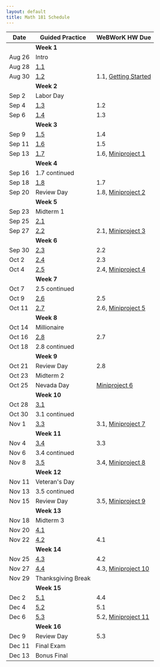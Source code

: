 ```yaml
---
layout: default
title: Math 181 Schedule
---
```


Date   | Guided Practice                 | WeBWorK HW Due
------ | ------------------------------- | --------------------------------------------------------------------------
       | **Week 1**                      |
Aug 26 | Intro                           |
Aug 28 | [1.1](/NSC-Math-181/GP1.1.html) |
Aug 30  | [1.2](/NSC-Math-181/GP1.2.html) | 1.1, [Getting Started](https://student.desmos.com/?prepopulateCode=TRC3FV)
       | **Week 2**                      |
Sep 2  | Labor Day                       |
Sep 4  | [1.3](/NSC-Math-181/GP1.3.html) | 1.2
Sep 6  | [1.4](/NSC-Math-181/GP1.4.html) | 1.3
       | **Week 3**                      |
Sep 9 | [1.5](/NSC-Math-181/GP1.5.html) | 1.4
Sep 11 | [1.6](/NSC-Math-181/GP1.6.html) | 1.5
Sep 13 | [1.7](/NSC-Math-181/GP1.7.html) | 1.6, [Miniproject 1](https://hackmd.io/p7Q64nqpSxCy4iP8--xv-A?view)
       | **Week 4**                      |
Sep 16 | 1.7 continued                   |
Sep 18 | [1.8](/NSC-Math-181/GP1.8.html) | 1.7
Sep 20 | Review Day                      | 1.8, [Miniproject 2](https://hackmd.io/p7Q64nqpSxCy4iP8--xv-A?view)
       | **Week 5**                      |
Sep 23 | Midterm 1                       |
Sep 25 | [2.1](/NSC-Math-181/GP2.1.html) |
Sep 27 | [2.2](/NSC-Math-181/GP2.2.html) | 2.1, [Miniproject 3](https://hackmd.io/p7Q64nqpSxCy4iP8--xv-A?view)
       | **Week 6**                      |
Sep 30  | [2.3](/NSC-Math-181/GP2.3.html) | 2.2
Oct 2  | [2.4](/NSC-Math-181/GP2.4.html) | 2.3
Oct 4  | [2.5](/NSC-Math-181/GP2.5.html) | 2.4, [Miniproject 4](https://hackmd.io/p7Q64nqpSxCy4iP8--xv-A?view)
       | **Week 7**                      |
Oct 7  | 2.5 continued                   |
Oct 9  | [2.6](/NSC-Math-181/GP2.6.html) | 2.5
Oct 11 | [2.7](/NSC-Math-181/GP2.7.html) | 2.6, [Miniproject 5](https://hackmd.io/p7Q64nqpSxCy4iP8--xv-A?view)
       | **Week 8**                      |
Oct 14 | Millionaire                     |
Oct 16 | [2.8](/NSC-Math-181/GP2.8.html) | 2.7
Oct 18 | 2.8 continued                   | 
       | **Week 9**                      |
Oct 21 | Review Day                      | 2.8
Oct 23 | Midterm 2                       |
Oct 25 | Nevada Day                      | [Miniproject 6](https://hackmd.io/p7Q64nqpSxCy4iP8--xv-A?view)
       | **Week 10**                     |
Oct 28 | [3.1](/NSC-Math-181/GP3.1.html) |
Oct 30  | 3.1 continued                   |                                                                            
Nov 1  | [3.3](/NSC-Math-181/GP3.3.html) | 3.1, [Miniproject 7](https://hackmd.io/p7Q64nqpSxCy4iP8--xv-A?view)
       | **Week 11**                     |
Nov 4  | [3.4](/NSC-Math-181/GP3.4.html) | 3.3
Nov 6  | 3.4 continued                   |
Nov 8  | [3.5](/NSC-Math-181/GP3.5.html) | 3.4, [Miniproject 8](https://hackmd.io/p7Q64nqpSxCy4iP8--xv-A?view)
       | **Week 12**                     |
Nov 11 | Veteran's Day                   | 
Nov 13 | 3.5 continued                   |
Nov 15 | Review Day                      | 3.5, [Miniproject 9](https://hackmd.io/p7Q64nqpSxCy4iP8--xv-A?view)
       | **Week 13**                     |
Nov 18 | Midterm 3                       |
Nov 20 | [4.1](/NSC-Math-181/GP4.1.html) |
Nov 22 | [4.2](/NSC-Math-181/GP4.2.html) | 4.1
       | **Week 14**                     |
Nov 25 | [4.3](/NSC-Math-181/GP4.3.html) | 4.2
Nov 27 | [4.4](/NSC-Math-181/GP4.4.html) | 4.3, [Miniproject 10](https://hackmd.io/p7Q64nqpSxCy4iP8--xv-A?view)
Nov 29 | Thanksgiving Break              | 
       | **Week 15**                     |
Dec 2  | [5.1](/NSC-Math-181/GP5.1.html) | 4.4
Dec 4  | [5.2](/NSC-Math-181/GP5.2.html) | 5.1
Dec 6  | [5.3](/NSC-Math-181/GP5.3.html) | 5.2, [Miniproject 11](https://hackmd.io/p7Q64nqpSxCy4iP8--xv-A?view)
       | **Week 16**                     |
Dec 9  | Review Day                      | 5.3
Dec 11 | Final Exam                      |
Dec 13 | Bonus Final
